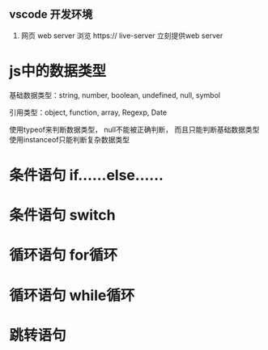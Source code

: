 ## vscode 开发环境

1. 网页 web server 浏览 https://
  live-server 立刻提供web server

# js中的数据类型
   基础数据类型：string, number, boolean, undefined, null, symbol

   引用类型：object, function, array, Regexp, Date

   使用typeof来判断数据类型， null不能被正确判断， 而且只能判断基础数据类型
   使用instanceof只能判断复杂数据类型


# 条件语句 if……else……

# 条件语句 switch


# 循环语句 for循环

# 循环语句 while循环


# 跳转语句